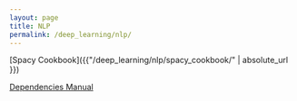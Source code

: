 ```yaml
---
layout: page
title: NLP
permalink: /deep_learning/nlp/
---
```



[Spacy Cookbook]({{"/deep_learning/nlp/spacy_cookbook/" | absolute_url }})


[Dependencies Manual]({{"https://nlp.stanford.edu/software/dependencies_manual.pdf"}})
